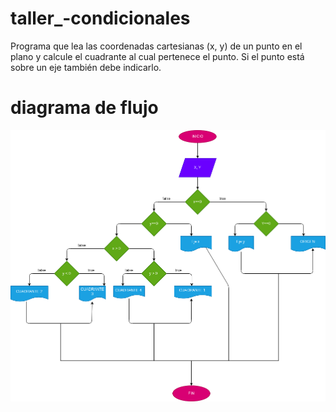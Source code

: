 # taller_-condicionales
Programa que lea las coordenadas cartesianas (x, y) de un punto en el plano y calcule el cuadrante al cual pertenece el punto. Si el punto está sobre un eje también debe indicarlo.
# diagrama de flujo 
![Diagrama de flujo](diagrama.png "diagrama de fujo") 
